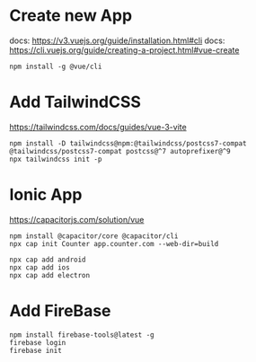 # Create new App

docs: https://v3.vuejs.org/guide/installation.html#cli
docs: https://cli.vuejs.org/guide/creating-a-project.html#vue-create

```
npm install -g @vue/cli
```

# Add TailwindCSS

https://tailwindcss.com/docs/guides/vue-3-vite
```
npm install -D tailwindcss@npm:@tailwindcss/postcss7-compat @tailwindcss/postcss7-compat postcss@^7 autoprefixer@^9
npx tailwindcss init -p
```

# Ionic App

https://capacitorjs.com/solution/vue
```
npm install @capacitor/core @capacitor/cli
npx cap init Counter app.counter.com --web-dir=build

npx cap add android
npx cap add ios
npx cap add electron
```

# Add FireBase

```
npm install firebase-tools@latest -g
firebase login
firebase init
```
